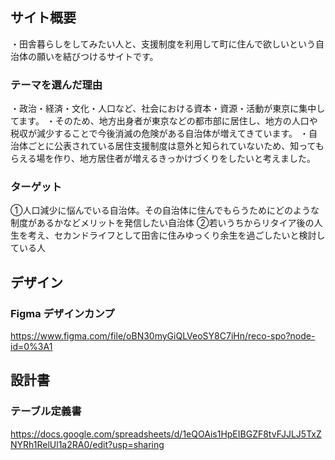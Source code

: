 ## サイト概要
・田舎暮らしをしてみたい人と、支援制度を利用して町に住んで欲しいという自治体の願いを結びつけるサイトです。


### テーマを選んだ理由
・政治・経済・文化・人口など、社会における資本・資源・活動が東京に集中してます。
・そのため、地方出身者が東京などの都市部に居住し、地方の人口や税収が減少することで今後消滅の危険がある自治体が増えてきています。
・自治体ごとに公表されている居住支援制度は意外と知られていないため、知ってもらえる場を作り、地方居住者が増えるきっかけづくりをしたいと考えました。

### ターゲット
①人口減少に悩んでいる自治体。その自治体に住んでもらうためにどのような制度があるかなどメリットを発信したい自治体
②若いうちからリタイア後の人生を考え、セカンドライフとして田舎に住みゆっくり余生を過ごしたいと検討している人

## デザイン

### Figma デザインカンプ

https://www.figma.com/file/oBN30myGiQLVeoSY8C7iHn/reco-spo?node-id=0%3A1

## 設計書

### テーブル定義書　

https://docs.google.com/spreadsheets/d/1eQOAis1HpEIBGZF8tvFJJLJ5TxZNYRh1RelUl1a2RA0/edit?usp=sharing

